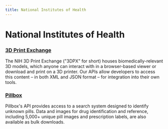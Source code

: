 ```yaml
---
title: National Institutes of Health
---
```


# National Institutes of Health

### [3D Print Exchange](https://niaid.github.io/3dpx_api/)
The NIH 3D Print Exchange ("3DPX" for short) houses biomedically-relevant 3D models, which anyone can interact with in a browser-based viewer or download and print on a 3D printer. Our APIs allow developers to access this content – in both XML and JSON format – for integration into their own tools. 

### [Pillbox](http://pillbox.nlm.nih.gov/developer.html)
Pillbox's API provides access to a search system designed to identify unknown pills. Data and images for drug identification and reference, including 5,000+ unique pill images and prescription labels, are also available as bulk downloads.
